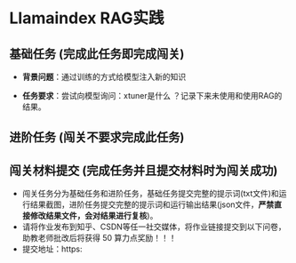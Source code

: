 # Llamaindex RAG实践

## 基础任务 (完成此任务即完成闯关)

- **背景问题**：通过训练的方式给模型注入新的知识

- **任务要求**：尝试向模型询问：xtuner是什么
？记录下来未使用和使用RAG的结果。

## 进阶任务 (闯关不要求完成此任务)


## 闯关材料提交 (完成任务并且提交材料时为闯关成功)

- 闯关任务分为基础任务和进阶任务，基础任务提交完整的提示词(txt文件)和运行结果截图，进阶任务提交完整的提示词和运行输出结果(json文件，**严禁直接修改结果文件，会对结果进行复核**)。
- 请将作业发布到知乎、CSDN等任一社交媒体，将作业链接提交到以下问卷，助教老师批改后将获得 50 算力点奖励！！！
- 提交地址：https:
